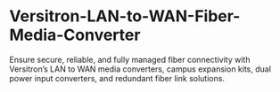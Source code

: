 # Versitron-LAN-to-WAN-Fiber-Media-Converter
Ensure secure, reliable, and fully managed fiber connectivity with Versitron’s LAN to WAN media converters, campus expansion kits, dual power input converters, and redundant fiber link solutions.
